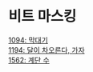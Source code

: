 # 비트 마스킹

[1094: 막대기](https://www.acmicpc.net/problem/1094)<br>
[1194: 달이 차오른다, 가자](https://www.acmicpc.net/problem/1194)<br>
[1562: 계단 수](https://www.acmicpc.net/problem/1562)<br>

